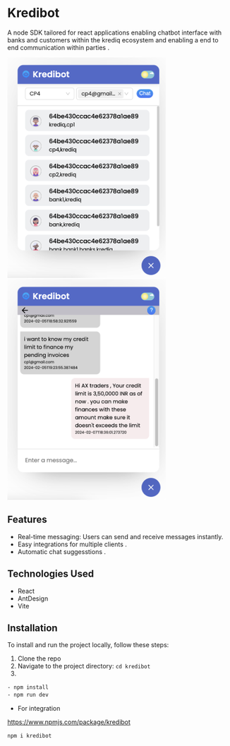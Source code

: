# Kredibot

A node SDK tailored for react applications enabling chatbot interface with banks and customers within the krediq ecosystem and enabling a end to end communication within parties . 

<img src="chatlist.png" alt="Chat App Screenshot" height="500">   <img src="chatroom.png" alt="Chat App Screenshot" height="500">



## Features

- Real-time messaging: Users can send and receive messages instantly.
- Easy integrations for multiple clients .
- Automatic chat suggesstions .

## Technologies Used

- React
- AntDesign
- Vite


## Installation

To install and run the project locally, follow these steps:

1. Clone the repo 
2. Navigate to the project directory: `cd kredibot`
3. 
```bash
- npm install
- npm run dev
```

- For integration 

https://www.npmjs.com/package/kredibot

```bash
npm i kredibot
```

